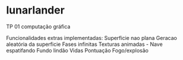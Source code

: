# lunarlander
TP 01 computação gráfica

Funcionalidades extras implementadas:
Superficie nao plana
Geracao aleatória da superficie
Fases infinitas
Texturas animadas - Nave espatifando
Fundo lindão
Vidas
Pontuação
Fogo/explosão